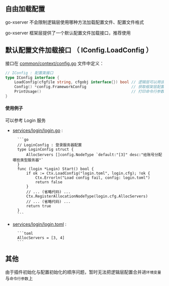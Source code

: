 ## 自由加载配置

go-xserver 不会限制逻辑层使用哪种方法加载配置文件、配置文件格式

go-xserver 框架层提供了一个默认配置文件加载接口，推荐使用


## 默认配置文件加载接口 （ IConfig.LoadConfig ）

接口在 [common/context/config.go](../common/context/config.go) 文件中定义：

```go
// IConfig : 配置类接口
type IConfig interface {
	LoadConfig(cfgfile string, cfgobj interface{}) bool // 逻辑层可以用该接口加载配置文件到 cfgobj 结构体对象， cfgobj 为指针类型
	Config() *config.FrameworkConfig                    // 获取框架层配置
	PrintUsage()                                        // 打印命令行参数
}
```

#### 使用例子

可以参考 Login 服务

- [services/login/login.go](../services/login/login.go) :

        ```go
        // LoginConfig : 登录服务器配置
        type LoginConfig struct {
            AllocServers []config.NodeType `default:"[3]" desc:"给账号分配哪些类型服务器"`
        }
        func (login *Login) Start() bool {
            if ok := Ctx.LoadConfig("login.toml", login.cfg); !ok {
                Ctx.Errorln("Load config fail, config: login.toml")
                return false
            }
            // ... (省略代码) ...
            Ctx.RegisterAllocationNodeType(login.cfg.AllocServers)
            // ... (省略代码) ...
            return true
        }
        ```

- [services/login/login.toml](../services/login/login.toml) :

        ```toml
        AllocServers = [3, 4]
        ```

## 其他

由于插件初始化与配置初始化的顺序问题，暂时无法把逻辑层配置合并进`环境变量`与`命令行参数`上
